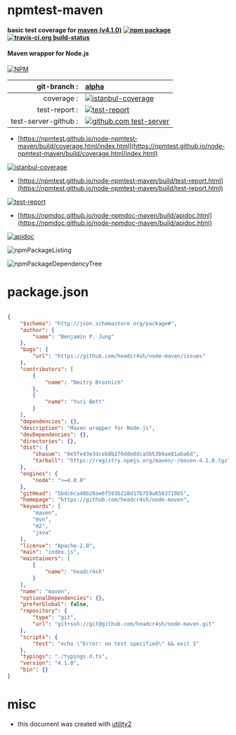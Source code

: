 # npmtest-maven

#### basic test coverage for  [maven (v4.1.0)](https://github.com/headcr4sh/node-maven)  [![npm package](https://img.shields.io/npm/v/npmtest-maven.svg?style=flat-square)](https://www.npmjs.org/package/npmtest-maven) [![travis-ci.org build-status](https://api.travis-ci.org/npmtest/node-npmtest-maven.svg)](https://travis-ci.org/npmtest/node-npmtest-maven)

#### Maven wrapper for Node.js

[![NPM](https://nodei.co/npm/maven.png?downloads=true&downloadRank=true&stars=true)](https://www.npmjs.com/package/maven)

| git-branch : | [alpha](https://github.com/npmtest/node-npmtest-maven/tree/alpha)|
|--:|:--|
| coverage : | [![istanbul-coverage](https://npmtest.github.io/node-npmtest-maven/build/coverage.badge.svg)](https://npmtest.github.io/node-npmtest-maven/build/coverage.html/index.html)|
| test-report : | [![test-report](https://npmtest.github.io/node-npmtest-maven/build/test-report.badge.svg)](https://npmtest.github.io/node-npmtest-maven/build/test-report.html)|
| test-server-github : | [![github.com test-server](https://npmtest.github.io/node-npmtest-maven/GitHub-Mark-32px.png)](https://npmtest.github.io/node-npmtest-maven/build/app/index.html) | | build-artifacts : | [![build-artifacts](https://npmtest.github.io/node-npmtest-maven/glyphicons_144_folder_open.png)](https://github.com/npmtest/node-npmtest-maven/tree/gh-pages/build)|

- [https://npmtest.github.io/node-npmtest-maven/build/coverage.html/index.html](https://npmtest.github.io/node-npmtest-maven/build/coverage.html/index.html)

[![istanbul-coverage](https://npmtest.github.io/node-npmtest-maven/build/screenCapture.buildCi.browser.%252Ftmp%252Fbuild%252Fcoverage.lib.html.png)](https://npmtest.github.io/node-npmtest-maven/build/coverage.html/index.html)

- [https://npmtest.github.io/node-npmtest-maven/build/test-report.html](https://npmtest.github.io/node-npmtest-maven/build/test-report.html)

[![test-report](https://npmtest.github.io/node-npmtest-maven/build/screenCapture.buildCi.browser.%252Ftmp%252Fbuild%252Ftest-report.html.png)](https://npmtest.github.io/node-npmtest-maven/build/test-report.html)

- [https://npmdoc.github.io/node-npmdoc-maven/build/apidoc.html](https://npmdoc.github.io/node-npmdoc-maven/build/apidoc.html)

[![apidoc](https://npmdoc.github.io/node-npmdoc-maven/build/screenCapture.buildCi.browser.%252Ftmp%252Fbuild%252Fapidoc.html.png)](https://npmdoc.github.io/node-npmdoc-maven/build/apidoc.html)

![npmPackageListing](https://npmtest.github.io/node-npmtest-maven/build/screenCapture.npmPackageListing.svg)

![npmPackageDependencyTree](https://npmtest.github.io/node-npmtest-maven/build/screenCapture.npmPackageDependencyTree.svg)



# package.json

```json

{
    "$schema": "http://json.schemastore.org/package#",
    "author": {
        "name": "Benjamin P. Jung"
    },
    "bugs": {
        "url": "https://github.com/headcr4sh/node-maven/issues"
    },
    "contributors": [
        {
            "name": "Dmitry Broznich"
        },
        {
            "name": "Yuri Bett"
        }
    ],
    "dependencies": {},
    "description": "Maven wrapper for Node.js",
    "devDependencies": {},
    "directories": {},
    "dist": {
        "shasum": "0e5fe43e3dceb8b276dde8dca5b53b9ae81aba6d",
        "tarball": "https://registry.npmjs.org/maven/-/maven-4.1.0.tgz"
    },
    "engines": {
        "node": ">=4.0.0"
    },
    "gitHead": "5bdc6ca40b20ae6f593b228d17b759a6503710b5",
    "homepage": "https://github.com/headcr4sh/node-maven",
    "keywords": [
        "maven",
        "mvn",
        "m2",
        "java"
    ],
    "license": "Apache-2.0",
    "main": "index.js",
    "maintainers": [
        {
            "name": "headcr4sh"
        }
    ],
    "name": "maven",
    "optionalDependencies": {},
    "preferGlobal": false,
    "repository": {
        "type": "git",
        "url": "git+ssh://git@github.com/headcr4sh/node-maven.git"
    },
    "scripts": {
        "test": "echo \"Error: no test specified\" && exit 1"
    },
    "typings": "./typings.d.ts",
    "version": "4.1.0",
    "bin": {}
}
```



# misc
- this document was created with [utility2](https://github.com/kaizhu256/node-utility2)
